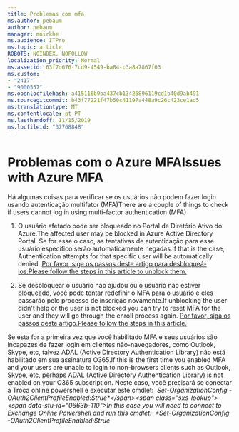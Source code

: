 ```yaml
---
title: Problemas com mfa
ms.author: pebaum
author: pebaum
manager: mnirkhe
ms.audience: ITPro
ms.topic: article
ROBOTS: NOINDEX, NOFOLLOW
localization_priority: Normal
ms.assetid: 63f7d676-7cd9-4549-ba84-c3a8a7867f63
ms.custom:
- "2417"
- "9000557"
ms.openlocfilehash: a415116b9ba437cb13426896119cd1b40d9ab491
ms.sourcegitcommit: b43f77221f47b50c41197a448a9c26c423ce1ad5
ms.translationtype: MT
ms.contentlocale: pt-PT
ms.lasthandoff: 11/15/2019
ms.locfileid: "37768848"
---
```

# <a name="issues-with-azure-mfa"></a><span data-ttu-id="0663b-102">Problemas com o Azure MFA</span><span class="sxs-lookup"><span data-stu-id="0663b-102">Issues with Azure MFA</span></span>
<span data-ttu-id="0663b-103">Há algumas coisas para verificar se os usuários não podem fazer login usando autenticação multifator (MFA)</span><span class="sxs-lookup"><span data-stu-id="0663b-103">There are a couple of things to check if users cannot log in using multi-factor authentication (MFA)</span></span>

1. <span data-ttu-id="0663b-104">O usuário afetado pode ser bloqueado no Portal de Diretório Ativo do Azure.</span><span class="sxs-lookup"><span data-stu-id="0663b-104">The affected user may be blocked in Azure Active Directory Portal.</span></span> <span data-ttu-id="0663b-105">Se for esse o caso, as tentativas de autenticação para esse usuário específico serão automaticamente negadas.</span><span class="sxs-lookup"><span data-stu-id="0663b-105">If that is the case, Authentication attempts for that specific user will be automatically denied.</span></span> [<span data-ttu-id="0663b-106">Por favor, siga os passos deste artigo para desbloqueá-los.</span><span class="sxs-lookup"><span data-stu-id="0663b-106">Please follow the steps in this article to unblock them.</span></span>](https://docs.microsoft.com/azure/active-directory/authentication/howto-mfa-mfasettings#block-and-unblock-users)

2. <span data-ttu-id="0663b-107">Se desbloquear o usuário não ajudou ou o usuário não estiver bloqueado, você pode tentar redefinir o MFA para o usuário e eles passarão pelo processo de inscrição novamente.</span><span class="sxs-lookup"><span data-stu-id="0663b-107">If unblocking the user didn't help or the user is not blocked you can try to reset MFA for the user and they will go through the enroll process again.</span></span> [<span data-ttu-id="0663b-108">Por favor, siga os passos deste artigo.</span><span class="sxs-lookup"><span data-stu-id="0663b-108">Please follow the steps in this article.</span></span>](https://docs.microsoft.com/azure/active-directory/authentication/howto-mfa-userdevicesettings#require-users-to-provide-contact-methods-again)

<span data-ttu-id="0663b-109">Se esta for a primeira vez que você habilitado MFA e seus usuários são incapazes de fazer login em clientes não-navegadores, como Outlook, Skype, etc, talvez ADAL (Active Directory Authentication Library) não está habilitado em sua assinatura O365.</span><span class="sxs-lookup"><span data-stu-id="0663b-109">If this is the first time you enabled MFA and your users are unable to login to non-browsers clients such as Outlook, Skype, etc, perhaps ADAL (Active Directory Authentication Library) is not enabled on your O365 subscription.</span></span> <span data-ttu-id="0663b-110">Neste caso, você precisará se conectar à Troca online powershell e executar este cmdlet:  *Set-OrganizationConfig -OAuth2ClientProfileEnabled:$true*</span><span class="sxs-lookup"><span data-stu-id="0663b-110">In this case you will need to connect to Exchange Online Powershell and run this cmdlet:  *Set-OrganizationConfig -OAuth2ClientProfileEnabled:$true*</span></span>